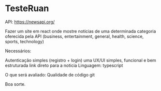 # TesteRuan

API: https://newsapi.org/

Fazer um site em react onde mostre noticias de uma determinada categoria oferecida pela API (business, entertainment, general, health, science, sports, technology)

Necessários:

Autenticação simples (registro + login)
uma UX/UI simples, funcional e bem estruturada
link direto para a noticia
Linguagem: typescript

O que será avaliado:
Qualidade de código
git

Boa sorte.
